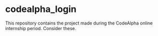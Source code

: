 # codealpha_login
This repository contains the project made during the CodeAlpha online internship period. Consider these.
